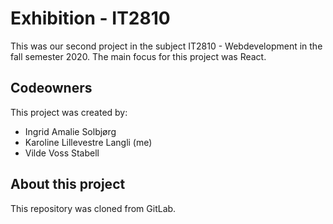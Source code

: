 # Exhibition - IT2810

This was our second project in the subject IT2810 - Webdevelopment in the fall semester 2020. The main focus for this project was React. 

## Codeowners

This project was created by:
- Ingrid Amalie Solbjørg
- Karoline Lillevestre Langli (me)
- Vilde Voss Stabell

## About this project

This repository was cloned from GitLab. 
